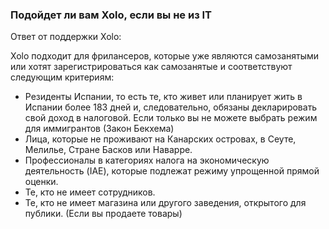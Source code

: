 ### Подойдет ли вам Xolo, если вы не из IT

Ответ от поддержки Xolo:

Xolo подходит для фрилансеров, которые уже являются самозанятыми или хотят зарегистрироваться как самозанятые и
соответствуют следующим критериям:

- Резиденты Испании, то есть те, кто живет или планирует жить в Испании более 183 дней и, следовательно, обязаны
  декларировать свой доход в налоговой. Если только вы не можете выбрать режим для иммигрантов (Закон Бекхема)
- Лица, которые не проживают на Канарских островах, в Сеуте, Мелилье, Стране Басков или Наварре.
- Профессионалы в категориях налога на экономическую деятельность (IAE), которые подлежат режиму упрощенной прямой
  оценки.
- Те, кто не имеет сотрудников.
- Те, кто не имеет магазина или другого заведения, открытого для публики. (Если вы продаете товары)
